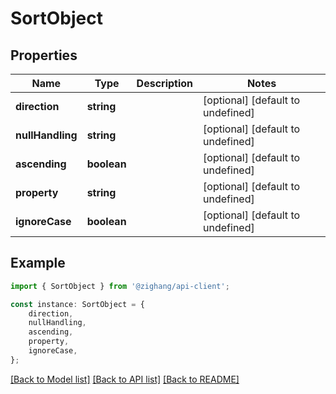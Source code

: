 # SortObject


## Properties

Name | Type | Description | Notes
------------ | ------------- | ------------- | -------------
**direction** | **string** |  | [optional] [default to undefined]
**nullHandling** | **string** |  | [optional] [default to undefined]
**ascending** | **boolean** |  | [optional] [default to undefined]
**property** | **string** |  | [optional] [default to undefined]
**ignoreCase** | **boolean** |  | [optional] [default to undefined]

## Example

```typescript
import { SortObject } from '@zighang/api-client';

const instance: SortObject = {
    direction,
    nullHandling,
    ascending,
    property,
    ignoreCase,
};
```

[[Back to Model list]](../README.md#documentation-for-models) [[Back to API list]](../README.md#documentation-for-api-endpoints) [[Back to README]](../README.md)

